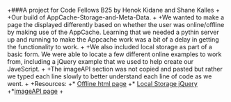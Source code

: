 +###A project for Code Fellows B25 by Henok Kidane and Shane Kalles
+
+Our build of AppCache-Storage-and-Meta-Data.
+
+We wanted to make a page the displayed differently based on whether the user was online/offline by making use of the AppCache. Learning that we needed a pythin server up and running to make the Appcache work was a bit of a delay in getting the functionality to work.
+
+We also included local storage as part of a basic form. We were able to locate a few different online examples to work from, including a jQuery example that we used to help create our JaveScript.
+
+The imageAPI section was not copied and pasted but rather we typed each line slowly to better understand each line of code as we went.
+
+Resources:
+* [Offline html page](http://www.catswhocode.com/blog/how-to-create-offline-html5-web-apps-in-5-easy-steps)
+* [Local Storage jQuery](http://www.thomashardy.me.uk/using-html5-localstorage-on-a-form)
+*[imageAPI page](http://blog.teamtreehouse.com/reading-files-using-the-html5-filereader-api)
+
